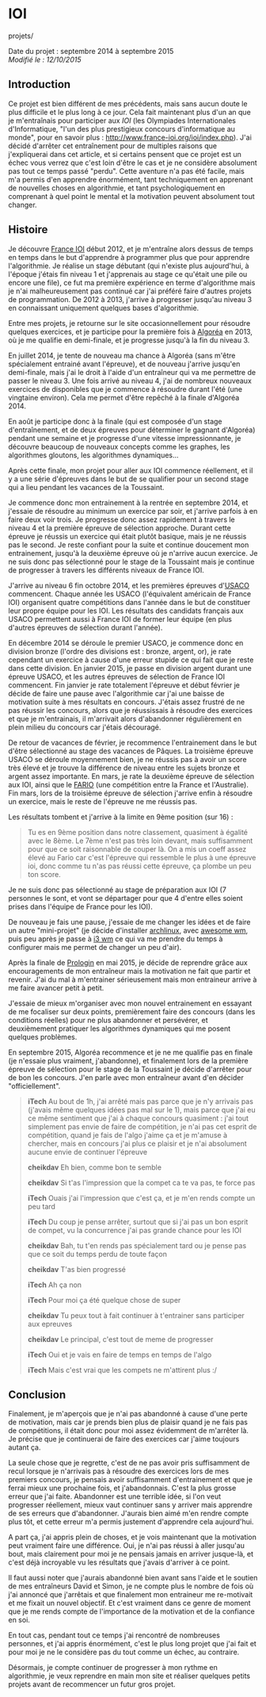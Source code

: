 IOI
===
projets/

Date du projet : septembre 2014 à septembre 2015  
*Modifié le : 12/10/2015*

## Introduction

Ce projet est bien différent de mes précédents, mais sans aucun doute le plus difficile et le plus long à ce jour. Cela fait maintenant plus d'un an que je m'entraînais pour participer aux *IOI* (les Olympiades Internationales d'Informatique, "l'un des plus prestigieux concours d'informatique au monde", pour en savoir plus : <http://www.france-ioi.org/ioi/index.php>). J'ai décidé d'arrêter cet entraînement pour de multiples raisons que j'expliquerai dans cet article, et si certains pensent que ce projet est un échec vous verrez que c'est loin d'être le cas et je ne considère absolument pas tout ce temps passé "perdu". Cette aventure n'a pas été facile, mais m'a permis d'en apprendre énormément, tant techniquement en apprenant de nouvelles choses en algorithmie, et tant psychologiquement en comprenant à quel point le mental et la motivation peuvent absolument tout changer.

## Histoire

Je découvre [France IOI](http://www.france-ioi.org/index.php?sLanguage=fr) début 2012, et je m'entraîne alors dessus de temps en temps dans le but d'apprendre à programmer plus que pour apprendre l'algorithmie. Je réalise un stage débutant (qui n'existe plus aujourd'hui, à l'époque j'étais fin niveau 1 et j'apprenais au stage ce qu'était une pile ou encore une file), ce fut ma première expérience en terme d'algorithme mais je n'ai malheureusement pas continué car j'ai préféré faire d'autres projets de programmation. De 2012 à 2013, j'arrive à progresser jusqu'au niveau 3 en connaissant uniquement quelques bases d'algorithmie.

Entre mes projets, je retourne sur le site occasionnellement pour résoudre quelques exercices, et je participe pour la première fois à [Algoréa](http://www.france-ioi.org/concours/algorea) en 2013, où je me qualifie en demi-finale, et je progresse jusqu'à la fin du niveau 3.

En juillet 2014, je tente de nouveau ma chance à Algoréa (sans m'être spécialement entrainé avant l'épreuve), et de nouveau j'arrive jusqu'en demi-finale, mais j'ai le droit à l'aide d'un entraîneur qui va me permettre de passer le niveau 3. Une fois arrivé au niveau 4, j'ai de nombreux nouveaux exercices de disponibles que je commence à résoudre durant l'été (une vingtaine environ). Cela me permet d'être repêché à la finale d'Algoréa 2014.

En août je participe donc à la finale (qui est composée d'un stage d'entraînement, et de deux épreuves pour déterminer le gagnant d'Algoréa) pendant une semaine et je progresse d'une vitesse impressionnante, je découvre beaucoup de nouveaux concepts comme les graphes, les algorithmes gloutons, les algorithmes dynamiques...

Après cette finale, mon projet pour aller aux IOI commence réellement, et il y a une série d'épreuves dans le but de se qualifier pour un second stage qui a lieu pendant les vacances de la Toussaint. 

Je commence donc mon entrainement à la rentrée en septembre 2014, et j'essaie de résoudre au minimum un exercice par soir, et j'arrive parfois à en faire deux voir trois. Je progresse donc assez rapidement à travers le niveau 4 et la première épreuve de sélection approche. Durant cette épreuve je réussis un exercice qui était plutôt basique, mais je ne réussis pas le second. Je reste confiant pour la suite et continue doucement mon entrainement, jusqu'à la deuxième épreuve où je n'arrive aucun exercice. Je ne suis donc pas sélectionné pour le stage de la Toussaint mais je continue de progresser à travers les différents niveaux de France IOI. 

J'arrive au niveau 6 fin octobre 2014, et les premières épreuves d'[USACO](http://www.usaco.org/) commencent. Chaque année les USACO (l'équivalent américain de France IOI) organisent quatre compétitions dans l'année dans le but de constituer leur propre équipe pour les IOI. Les résultats des candidats français aux USACO permettent aussi à France IOI de former leur équipe (en plus d'autres épreuves de sélection durant l'année).

En décembre 2014 se déroule le premier USACO, je commence donc en division bronze (l'ordre des divisions est : bronze, argent, or), je rate cependant un exercice à cause d'une erreur stupide ce qui fait que je reste dans cette division. En janvier 2015, je passe en division argent durant une épreuve USACO, et les autres épreuves de sélection de France IOI commencent. Fin janvier je rate totalement l'épreuve et début février je décide de faire une pause avec l'algorithmie car j'ai une baisse de motivation suite à mes résultats en concours. J'étais assez frustré de ne pas réussir les concours, alors que je réussissais à résoudre des exercices et que je m'entrainais, il m'arrivait alors d'abandonner régulièrement en plein milieu du concours car j'étais découragé.

De retour de vacances de février, je recommence l'entrainement dans le but d'être sélectionné au stage des vacances de Pâques. La troisième épreuve USACO se déroule moyennement bien, je ne réussis pas à avoir un score très élevé et je trouve la différence de niveau entre les sujets bronze et argent assez importante. En mars, je rate la deuxième épreuve de sélection aux IOI, ainsi que le [FARIO](http://orac.amt.edu.au/fario/) (une compétition entre la France et l'Australie). Fin mars, lors de la troisième épreuve de sélection j'arrive enfin à résoudre un exercice, mais le reste de l'épreuve ne me réussis pas.

Les résultats tombent et j'arrive à la limite en 9ème position (sur 16) : 

> Tu es en 9ème position dans notre classement, quasiment à égalité avec le 8ème. Le 7ème n'est pas très loin devant, mais suffisamment pour que ce soit raisonnable de couper là. On a mis un coeff assez élevé au Fario car c'est l'épreuve qui ressemble le plus à une épreuve ioi, donc comme tu n'as pas réussi cette épreuve, ça plombe un peu ton score.

Je ne suis donc pas sélectionné au stage de préparation aux IOI (7 personnes le sont, et vont se départager pour que 4 d'entre elles soient prises dans l'équipe de France pour les IOI).

De nouveau je fais une pause, j'essaie de me changer les idées et de faire un autre "mini-projet" (je décide d'installer [archlinux](https://archlinux.fr/), avec [awesome wm](http://awesome.naquadah.org/), puis peu après je passe à [i3 wm](https://i3wm.org/) ce qui va me prendre du temps à configurer mais me permet de changer un peu d'air).

Après la finale de [Prologin](http://prologin.org/) en mai 2015, je décide de reprendre grâce aux encouragements de mon entraîneur mais la motivation ne fait que partir et revenir. J'ai du mal à m'entrainer sérieusement mais mon entraineur arrive à me faire avancer petit à petit. 

J'essaie de mieux m'organiser avec mon nouvel entrainement en essayant de me focaliser sur deux points, premièrement faire des concours (dans les conditions réelles) pour ne plus abandonner et persévérer, et deuxièmement pratiquer les algorithmes dynamiques qui me posent quelques problèmes.

En septembre 2015, Algoréa recommence et je ne me qualifie pas en finale (je n'essaie plus vraiment, j'abandonne), et finalement lors de la première épreuve de sélection pour le stage de la Toussaint je décide d'arrêter pour de bon les concours. J'en parle avec mon entraîneur avant d'en décider "officiellement".

> **iTech**    Au bout de 1h, j'ai arrêté mais pas parce que je n'y arrivais pas (j'avais même quelques idées pas mal sur le 1), mais parce que j'ai eu ce même sentiment que j'ai à chaque concours quasiment : j'ai tout simplement pas envie de faire de compétition, je n'ai pas cet esprit de compétition, quand je fais de l'algo j'aime ça et je m'amuse à chercher, mais en concours j'ai plus ce plaisir et je n'ai absolument aucune envie de continuer l'épreuve
>
> **cheikdav**    Eh bien, comme bon te semble
>
> **cheikdav**    Si t'as l'impression que la compet ca te va pas, te force pas
>
> **iTech**    Ouais j'ai l'impression que c'est ça, et je m'en rends compte un peu tard
>
> **iTech**    Du coup je pense arrêter, surtout que si j'ai pas un bon esprit de compet, vu la concurrence j'ai pas grande chance pour les IOI
>
> **cheikdav**    Bah, tu t'en rends pas spécialement tard ou je pense pas que ce soit du temps perdu de toute façon
>
> **cheikdav**    T'as bien progressé
>
> **iTech**    Ah ça non
>
> **iTech**    Pour moi ça été quelque chose de super
>
> **cheikdav**    Tu peux tout à fait continuer à t'entrainer sans participer aux epreuves
>
> **cheikdav**    Le principal, c'est tout de meme de progresser
>
> **iTech**    Oui et je vais en faire de temps en temps de l'algo
>
> **iTech**    Mais c'est vrai que les compets ne m'attirent plus :/ 

## Conclusion

Finalement, je m'aperçois que je n'ai pas abandonné à cause d'une perte de motivation, mais car je prends bien plus de plaisir quand je ne fais pas de compétitions, il était donc pour moi assez évidemment de m'arrêter là. Je précise que je continuerai de faire des exercices car j'aime toujours autant ça.

La seule chose que je regrette, c'est de ne pas avoir pris suffisamment de recul lorsque je n'arrivais pas à résoudre des exercices lors de mes premiers concours, je pensais avoir suffisamment d'entrainement et que je ferrai mieux une prochaine fois, et j'abandonnais. C'est la plus grosse erreur que j'ai faite. Abandonner est une terrible idée, si l'on veut progresser réellement, mieux vaut continuer sans y arriver mais apprendre de ses erreurs que d'abandonner. J'aurais bien aimé m'en rendre compte plus tôt, et cette erreur m'a permis justement d'apprendre cela aujourd'hui.

A part ça, j'ai appris plein de choses, et je vois maintenant que la motivation peut vraiment faire une différence. Oui, je n'ai pas réussi à aller jusqu'au bout, mais clairement pour moi je ne pensais jamais en arriver jusque-là, et c'est déjà incroyable vu les résultats que j'avais d'arriver à ce point.

Il faut aussi noter que j'aurais abandonné bien avant sans l'aide et le soutien de mes entraîneurs David et Simon, je ne compte plus le nombre de fois où j'ai annoncé que j'arrêtais et que finalement mon entraineur me re-motivait et me fixait un nouvel objectif. Et c'est vraiment dans ce genre de moment que je me rends compte de l'importance de la motivation et de la confiance en soi.

En tout cas, pendant tout ce temps j'ai rencontré de nombreuses personnes, et j'ai appris énormément, c'est le plus long projet que j'ai fait et pour moi je ne le considère pas du tout comme un échec, au contraire.

Désormais, je compte continuer de progresser à mon rythme en algorithmie, je veux reprendre en main mon site et réaliser quelques petits projets avant de recommencer un futur gros projet.
